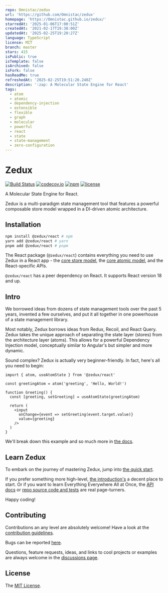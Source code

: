 ```yaml
---
repo: Omnistac/zedux
url: 'https://github.com/Omnistac/zedux'
homepage: 'https://Omnistac.github.io/zedux/'
starredAt: '2025-01-06T17:00:51Z'
createdAt: '2021-02-17T19:38:00Z'
updatedAt: '2025-02-25T19:20:27Z'
language: TypeScript
license: MIT
branch: master
stars: 415
isPublic: true
isTemplate: false
isArchived: false
isFork: false
hasReadMe: true
refreshedAt: '2025-02-25T19:51:20.240Z'
description: ':zap: A Molecular State Engine for React'
tags:
  - atom
  - atomic
  - dependency-injection
  - extensible
  - flexible
  - graph
  - molecular
  - powerful
  - react
  - state
  - state-management
  - zero-configuration
---
```


# Zedux

[![Build Status](https://github.com/Omnistac/zedux/actions/workflows/coverage.yml/badge.svg)](https://github.com/Omnistac/zedux/actions/workflows/coverage.yml)
[![codecov.io](https://codecov.io/gh/Omnistac/zedux/coverage.svg)](https://app.codecov.io/gh/Omnistac/zedux)
[![npm](https://img.shields.io/npm/v/@zedux/react.svg)](https://www.npmjs.com/package/@zedux/react)
[![license](https://shields.io/badge/license-MIT-informational)](https://github.com/Omnistac/zedux/tree/master/LICENSE.md)

A Molecular State Engine for React.

Zedux is a multi-paradigm state management tool that features a powerful composable store model wrapped in a DI-driven atomic architecture.

## Installation

```bash
npm install @zedux/react # npm
yarn add @zedux/react # yarn
pnpm add @zedux/react # pnpm
```

The React package (`@zedux/react`) contains everything you need to use Zedux in a React app - the [core store model](https://www.npmjs.com/package/@zedux/core), the [core atomic model](https://www.npmjs.com/package/@zedux/atoms), and the React-specific APIs.

`@zedux/react` has a peer dependency on React. It supports React version 18 and up.

## Intro

We borrowed ideas from dozens of state management tools over the past 5 years, invented a few ourselves, and put it all together in one powerhouse of a state management library.

Most notably, Zedux borrows ideas from Redux, Recoil, and React Query. Zedux takes the unique approach of separating the state layer (stores) from the architecture layer (atoms). This allows for a powerful Dependency Injection model, conceptually similar to Angular's but simpler and more dynamic.

Sound complex? Zedux is actually very beginner-friendly. In fact, here's all you need to begin:

```tsx
import { atom, useAtomState } from '@zedux/react'

const greetingAtom = atom('greeting', 'Hello, World!')

function Greeting() {
  const [greeting, setGreeting] = useAtomState(greetingAtom)

  return (
    <input
      onChange={event => setGreeting(event.target.value)}
      value={greeting}
    />
  )
}
```

We'll break down this example and so much more in [the docs](https://omnistac.github.io/zedux/docs/walkthrough/quick-start).

## Learn Zedux

To embark on the journey of mastering Zedux, jump into [the quick start](https://Omnistac.github.io/zedux/docs/walkthrough/quick-start).

If you prefer something more high-level, [the introduction's](https://omnistac.github.io/zedux/docs/about/introduction) a decent place to start. Or if you want to learn Everything Everywhere All at Once, the [API docs](https://omnistac.github.io/zedux/docs/api/api-overview) or [repo source code and tests](https://github.com/Omnistac/zedux/tree/master/packages) are real page-turners.

Happy coding!

## Contributing

Contributions an any level are absolutely welcome! Have a look at the [contribution guidelines](https://github.com/Omnistac/zedux/blob/master/CONTRIBUTING.md).

Bugs can be reported [here](https://github.com/Omnistac/zedux/issues).

Questions, feature requests, ideas, and links to cool projects or examples are always welcome in the [discussions page](https://github.com/Omnistac/zedux/discussions).

## License

The [MIT License](https://github.com/Omnistac/zedux/blob/master/LICENSE.md).
